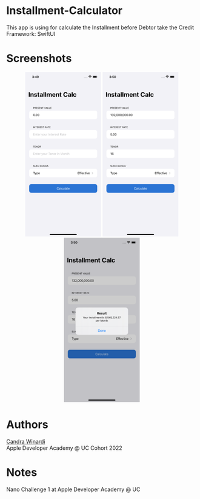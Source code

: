 # Installment-Calculator
This app is using for calculate the Installment before Debtor take the Credit<br>
Framework: SwiftUI

# Screenshots
<p align=center>
  <img src="./Screenshot/first.png" width=200/> 
  <img src="./Screenshot/second.png" width=200/>
  <img src="./Screenshot/third.png" width=200/>
</p>

# Authors
[Candra Winardi](https://github.com/cndrtan)<br>
Apple Developer Academy @ UC Cohort 2022

# Notes
Nano Challenge 1 at Apple Developer Academy @ UC
